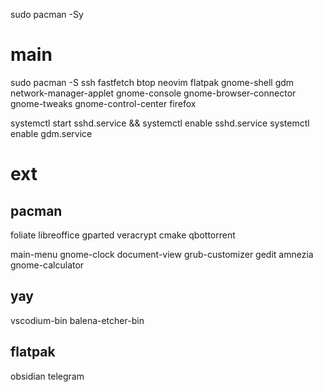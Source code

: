 sudo pacman -Sy

# main

sudo pacman -S ssh fastfetch btop neovim flatpak gnome-shell gdm network-manager-applet gnome-console gnome-browser-connector gnome-tweaks gnome-control-center firefox 

systemctl start sshd.service && systemctl enable sshd.service
systemctl enable gdm.service

# ext

## pacman
foliate libreoffice gparted veracrypt cmake qbottorrent

main-menu gnome-clock document-view grub-customizer gedit amnezia gnome-calculator 
## yay
vscodium-bin balena-etcher-bin 

## flatpak
obsidian telegram